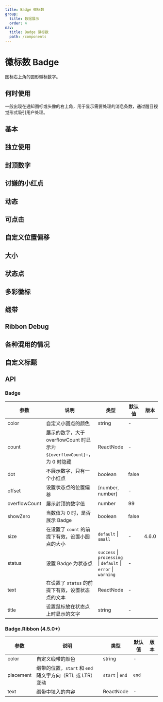 ```yaml
---
title: Badge 徽标数
group:
  title: 数据展示
  order: 4
nav:
  title: Badge 徽标数
  path: /components
--- 
```


# 徽标数 Badge

图标右上角的圆形徽标数字。

## 何时使用

一般出现在通知图标或头像的右上角，用于显示需要处理的消息条数，通过醒目视觉形式吸引用户处理。

## 基本

<code src="./demos/basic.tsx"></code>

## 独立使用

<code src="./demos/no-wrapper.tsx"></code>

## 封顶数字

<code src="./demos/overflow.tsx"></code>

## 讨嫌的小红点

<code src="./demos/dot.tsx"></code>

## 动态

<code src="./demos/change.tsx"></code>

## 可点击

<code src="./demos/link.tsx"></code>

## 自定义位置偏移

<code src="./demos/offset.tsx"></code>

## 大小

<code src="./demos/size.tsx"></code>

## 状态点

<code src="./demos/status.tsx"></code>

## 多彩徽标

<code src="./demos/colorful.tsx"></code>

## 缎带

<code src="./demos/ribbbon.tsx"></code>

## Ribbon Debug

<code src="./demos/ribbon-debug.tsx"></code>

## 各种混用的情况

<code src="./demos/mix.tsx"></code>

## 自定义标题

<code src="./demos/title.tsx"></code>

## API

### Badge

| 参数          | 说明                                                                     | 类型                                                           | 默认值 | 版本  |
| ------------- | ------------------------------------------------------------------------ | -------------------------------------------------------------- | ------ | ----- |
| color         | 自定义小圆点的颜色                                                       | string                                                         | -      |       |
| count         | 展示的数字，大于 overflowCount 时显示为 `${overflowCount}+`，为 0 时隐藏 | ReactNode                                                      | -      |       |
| dot           | 不展示数字，只有一个小红点                                               | boolean                                                        | false  |       |
| offset        | 设置状态点的位置偏移                                                     | \[number, number]                                              | -      |       |
| overflowCount | 展示封顶的数字值                                                         | number                                                         | 99     |       |
| showZero      | 当数值为 0 时，是否展示 Badge                                            | boolean                                                        | false  |       |
| size          | 在设置了 `count` 的前提下有效，设置小圆点的大小                          | `default` \| `small`                                           | -      | 4.6.0 |
| status        | 设置 Badge 为状态点                                                      | `success` \| `processing` \| `default` \| `error` \| `warning` | -      |       |
| text          | 在设置了 `status` 的前提下有效，设置状态点的文本                         | ReactNode                                                      | -      |       |
| title         | 设置鼠标放在状态点上时显示的文字                                         | string                                                         | -      |       |

### Badge.Ribbon (4.5.0+)

| 参数      | 说明                                                      | 类型             | 默认值 | 版本 |
| --------- | --------------------------------------------------------- | ---------------- | ------ | ---- |
| color     | 自定义缎带的颜色                                          | string           | -      |      |
| placement | 缎带的位置，`start` 和 `end` 随文字方向（RTL 或 LTR）变动 | `start` \| `end` | `end`  |      |
| text      | 缎带中填入的内容                                          | ReactNode        | -      |      |
